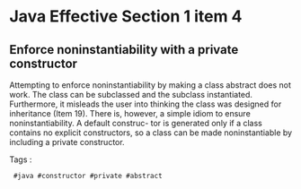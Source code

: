 # Java Effective Section 1 item 4

## Enforce noninstantiability with a private constructor


Attempting to enforce noninstantiability by making a class abstract does
not work. The class can be subclassed and the subclass instantiated. Furthermore,
it misleads the user into thinking the class was designed for inheritance (Item 19).
There is, however, a simple idiom to ensure noninstantiability. A default construc-
tor is generated only if a class contains no explicit constructors, so a class can be
made noninstantiable by including a private constructor.


Tags :
```
 #java #constructor #private #abstract
```
